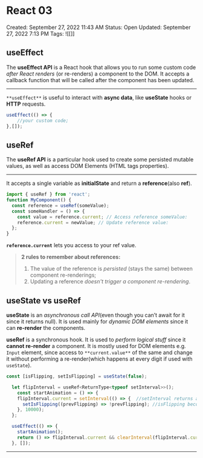 # React 03

Created: September 27, 2022 11:43 AM
Status: Open
Updated: September 27, 2022 7:13 PM
Tags: ![[]]

## useEffect

The **useEffect API** is a React hook that allows you to run some custom code *after React renders* (or re-renders) a component to the DOM. It accepts a callback function that will be called after the component has been updated.

---

`**useEffect**` is useful to interact with **async data**, like **useState** hooks or **HTTP** requests.

```jsx
useEffect(() => {
	//your custom code;
},[]);
```

## useRef

The **useRef API** is a particular hook used to create some persisted mutable values, as well as access DOM Elements (HTML tags properties).

---

It accepts a single variable as **initialState** and return a **reference**(also **ref**).

```jsx
import { useRef } from 'react';
function MyComponent() {
  const reference = useRef(someValue);
  const someHandler = () => {
    const value = reference.current; // Access reference someValue:
    reference.current = newValue; // Update reference value:
  };
}
```

**`reference.current`** lets you access to your ref value. 

> **2 rules to remember about references:**
> 
> 1. The value of the reference is *persisted* (stays the same) between component re-renderings;
> 2. Updating a reference *doesn't trigger a component re-rendering*.

## useState vs useRef

**useState** is an *asynchronous call API*(even though you can’t await for it since it returns null). It is used mainly for *dynamic DOM elements* since it can **re-render** the components.

**useRef** is a synchronous hook. It is used to *perform logical stuff* since it **cannot re-render** a component. It is mostly used for DOM elements e.g. `Input` element, since access to `**current.value**` of the same and change it without performing a re-render(which happens at every digit if used with `useState`).

```jsx
const [isFlipping, setIsFlipping] = useState(false);

  let flipInterval = useRef<ReturnType<typeof setInterval>>();
	const startAnimation = () => {
    flipInterval.current = setInterval(() => {  //setInterval returns an ID
      setIsFlipping((prevFlipping) => !prevFlipping); //isFlipping becomes true
    }, 10000);
  };

  useEffect(() => {
    startAnimation();
    return () => flipInterval.current && clearInterval(flipInterval.current);
  }, []);

```

---